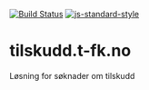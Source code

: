 [![Build Status](https://travis-ci.org/telemark/tilskudd.t-fk.no.svg?branch=master)](https://travis-ci.org/telemark/tilskudd.t-fk.no)
[![js-standard-style](https://img.shields.io/badge/code%20style-standard-brightgreen.svg?style=flat)](https://github.com/feross/standard)
# tilskudd.t-fk.no
Løsning for søknader om tilskudd
